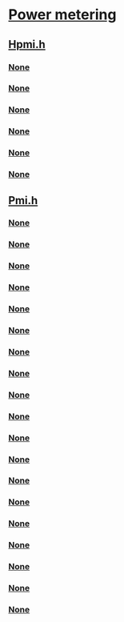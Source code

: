 # [Power metering](index.md)
## [Hpmi.h](../hpmi/index.md)
### [None](../hpmi/ne-hpmi-_hpmi_hint_bool.md)
### [None](../hpmi/ni-hpmi-ioctl_hpmi_battery_utilization_hint.md)
### [None](../hpmi/ni-hpmi-ioctl_hpmi_query_capabilities.md)
### [None](../hpmi/ns-hpmi-_hpmi_battery_utilization_hint.md)
### [None](../hpmi/ns-hpmi-_hpmi_query_capabilities.md)
### [None](../hpmi/ns-hpmi-_hpmi_query_capabilities_response.md)
## [Pmi.h](../pmi/index.md)
### [None](../pmi/ne-pmi-pmi_capabilities_type.md)
### [None](../pmi/ne-pmi-pmi_configuration_type.md)
### [None](../pmi/ne-pmi-pmi_event_type.md)
### [None](../pmi/ne-pmi-pmi_measurement_type.md)
### [None](../pmi/ne-pmi-pmi_measurement_unit.md)
### [None](../pmi/ni-pmi-ioctl_pmi_get_capabilities.md)
### [None](../pmi/ni-pmi-ioctl_pmi_get_configuration.md)
### [None](../pmi/ni-pmi-ioctl_pmi_get_measurement.md)
### [None](../pmi/ni-pmi-ioctl_pmi_register_event_notify.md)
### [None](../pmi/ni-pmi-ioctl_pmi_set_configuration.md)
### [None](../pmi/ns-pmi-_pmi_budgeting_configuration.md)
### [None](../pmi/ns-pmi-_pmi_capabilities.md)
### [None](../pmi/ns-pmi-_pmi_configuration.md)
### [None](../pmi/ns-pmi-_pmi_event.md)
### [None](../pmi/ns-pmi-_pmi_measurement_configuration.md)
### [None](../pmi/ns-pmi-_pmi_measurement_data.md)
### [None](../pmi/ns-pmi-_pmi_metered_hardware_information.md)
### [None](../pmi/ns-pmi-_pmi_reported_capabilities.md)
### [None](../pmi/ns-pmi-_pmi_threshold_configuration.md)
